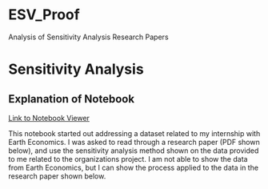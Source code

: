 # ESV_Proof
Analysis of Sensitivity Analysis Research Papers

# Sensitivity Analysis

## Explanation of Notebook

<a href = "http://nbviewer.jupyter.org/github/aboomer07/ESV_Proof/blob/master/ESV_Proof.ipynb" target = _blank>Link to Notebook Viewer</a>

This notebook started out addressing a dataset related to my internship with Earth Economics. I was asked to read through a research paper (PDF shown below), and use the sensitivity analysis method shown on the data provided to me related to the organizations project. I am not able to show the data from Earth Economics, but I can show the process applied to the data in the research paper shown below.
